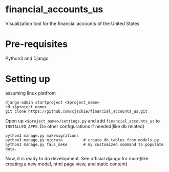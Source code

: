 # financial_accounts_us
Visualization tool for the financial accounts of the United States 

# Pre-requisites
Python3 and Django

# Setting up
assuming linux platfrom
```shell
django-admin startproject <$project_name>
cd <$project_name> 
git clone https://github.com/cjackie/financial_accounts_us.git
```
Open up `<$project_name>/settings.py` and add `financial_accounts_us` to `INSTALLED_APPS`. Do other configurations if needed(like db related)
```
python3 manage.py makemigrations  
python3 manage.py migrate         # create db tables from models.py.
python3 manage.py faus_make       # my customized command to populate data.
```
Now, it is ready to do development. See official django for more(like creating a new model, html page view, and static content) 
